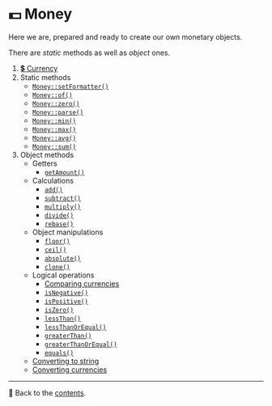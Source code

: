 # 💵 Money

Here we are, prepared and ready to create our own monetary objects.

There are *static* methods as well as *object* ones.

1. [💲 Currency](/docs/04_money/currency.md)
2. Static methods
    - [`Money::setFormatter()`](/docs/04_money/static/setFormatter.md)
    - [`Money::of()`](/docs/04_money/static/of.md)
    - [`Money::zero()`](/docs/04_money/static/zero.md)
    - [`Money::parse()`](/docs/04_money/static/parse.md)
    - [`Money::min()`](/docs/04_money/static/min.md)
    - [`Money::max()`](/docs/04_money/static/max.md)
    - [`Money::avg()`](/docs/04_money/static/avg.md)
    - [`Money::sum()`](/docs/04_money/static/sum.md)
3. Object methods
    - Getters
        - [`getAmount()`](/docs/04_money/object/getAmount.md)
    - Calculations
        - [`add()`](/docs/04_money/object/add.md)
        - [`subtract()`](/docs/04_money/object/subtract.md)
        - [`multiply()`](/docs/04_money/object/multiply.md)
        - [`divide()`](/docs/04_money/object/divide.md)
        - [`rebase()`](/docs/04_money/object/rebase.md)
    - Object manipulations
        - [`floor()`](/docs/04_money/object/floor.md)
        - [`ceil()`](/docs/04_money/object/ceil.md)
        - [`absolute()`](/docs/04_money/object/absolute.md)
        - [`clone()`](/docs/04_money/object/clone.md)
    - Logical operations
        - [Comparing currencies](/docs/04_money/object/comparing_currencies.md)
        - [`isNegative()`](/docs/04_money/object/isNegative.md)
        - [`isPositive()`](/docs/04_money/object/isPositive.md)
        - [`isZero()`](/docs/04_money/object/isZero.md)
        - [`lessThan()`](/docs/04_money/object/lessThan.md)
        - [`lessThanOrEqual()`](/docs/04_money/object/lessThanOrEqual.md)
        - [`greaterThan()`](/docs/04_money/object/greaterThan.md)
        - [`greaterThanOrEqual()`](/docs/04_money/object/greaterThanOrEqual.md)
        - [`equals()`](/docs/04_money/object/equals.md)
    - [Converting to string](/docs/02_formatting/README.md#other-to-string-methods)
    - [Converting currencies](/docs/04_money/object/converting_currencies.md)

---

📌 Back to the [contents](/README.md#table-of-contents).
